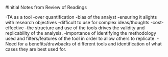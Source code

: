 #Initial Notes from Review of Readings

-TA as a tool
-over quantification
-bias of the analyst
-ensuring it alights with research objectives
-difficult to use for complex ideas/thoughts
-cost-effective
-the structure and use of the tools drives the validity and replicability of the analysis. 
-importance of identifying the methodology used and filters/features of the tool in order to allow others to replicate.
-Need for a benefits/drawbacks of different tools and identification of what cases they are best used for.
